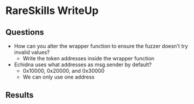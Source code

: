 # RareSkills WriteUp

## Questions

- How can you alter the wrapper function to ensure the fuzzer doesn’t try invalid values?
  - Write the token addresses inside the wrapper function
- Echidna uses what addresses as msg.sender by default?
  - 0x10000, 0x20000, and 0x30000
  - We can only use one address

## Results




